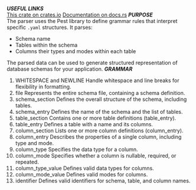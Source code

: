 ***USEFUL LINKS***  
[This crate on crates.io](https://crates.io/crates/yaml_database_schema_parser)
[Documentation on docs.rs](https://docs.rs/yaml_database_schema_parser/latest/yaml_database_schema_parser/index.html)
***PURPOSE***  
The parser uses the Pest library to define grammar rules that interpret specific `.yaml` structures. It parses:
- Schema name
- Tables within the schema
- Columns their types and modes within each table

The parsed data can be used to generate structured representation of database schemas for your application.
***GRAMMAR***
1. WHITESPACE and NEWLINE
    Handle whitespace and line breaks for flexibility in formatting.
2. file
    Represents the entire schema file, containing a schema definition.
3. schema_section
    Defines the overall structure of the schema, including tables.
4. schema_entry
    Defines the name of the schema and the list of tables.
5. table_section
    Contains one or more table definitions (table_entry).
6. table_entry
    Defines a table with a name and its columns.
7. column_section
    Lists one or more column definitions (column_entry).
8. column_entry
    Describes the properties of a single column, including type and mode.
9. column_type
    Specifies the data type for a column.
10. column_mode
    Specifies whether a column is nullable, required, or repeated.
11. column_type_value
    Defines valid data types for columns.
12. column_mode_value
    Defines valid modes for columns.
13. identifier
    Defines valid identifiers for schema, table, and column names.